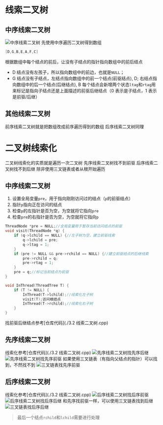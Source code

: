 # 线索二叉树
## 中序线索二叉树
 ![中序线索二叉树](https://cdn.jsdelivr.net/gh/tippye/PicCloud@master/uPic/2022/10/18/XwsjZY.png)
先使用中序遍历二叉树得到数组
```c++
[D,G,B,E,A,F,C]
```
根据数组中每个结点的前后，让没有子结点的指针指向数组中的前后结点
- D 结点没有左孩子，所以指向数组中的前边，也就是`NULL`；
- G 结点没有子结点，左结点指向数组中的前一个结点(前驱结点), D; 右结点指向数组中的后一个结点(后继结点), B
每个结点会新增两个状态`ltag`和`rtag`用来标记是指向子结点还是上面描述的前驱后继结点（0 表示是子结点，1 表示是前驱/后继）
## 其他线索二叉树
前序线索二叉树就是把数组改成前序遍历得到的数组
后序线索二叉树同理

# 二叉树线索化
二叉树线索化的实质就是遍历一次二叉树
先序线索二叉树找不到前驱
后序线索二叉树找不到后继
除非使用三叉链表或者从根开始遍历
## 中序线索二叉树
1. 设置全局变量`pre`，用于指向刚刚访问过的结点（`p`的前驱结点）
2. 指针`p`指向正在访问的结点
3. 检查`p`的左指针是否为空，为空就将它指向`pre`
4. 检查`pre`的右指针是否为空，为空就将它指向`p`
```c++
ThreadNode *pre = NULL;//全局变量用于暂存当前访问结点的前驱
void visit(ThreadNode *q) {
    if (q->lchild == NULL) {//左子树为空，建立前驱线索
        q->lchild = pre;
        q->ltag = 1;
    }
    if (pre != NULL && pre->rchild == NULL) {//建立前驱结点的后继线索
        pre->rchild = q;
        pre->rtag = 1;
    }
    pre = q;//标记当前结点为前驱
}

void InThread(ThreadTree T) {
    if (T != NULL) {
        InThread(T->lchild);//线索化左子树
        visit(T);访问根结点
        InThread(T->rchild);//线索化右子树
    }
}
```
找前驱后继结点参考[仓库代码](./3.2 线索二叉树.cpp)

## 先序线索二叉树
线索化参考[仓库代码](./3.2 线索二叉树.cpp)
![先序线索二叉树找先序后继](https://cdn.jsdelivr.net/gh/tippye/PicCloud@master/uPic/2022/10/18/KNobPl.png)
![先序线索二叉树找先序前驱](https://cdn.jsdelivr.net/gh/tippye/PicCloud@master/uPic/2022/10/18/voIZQU.png)
如果使用三叉链表（有指向父结点的指针）可以找到，不然找不到
![三叉链表找先序前驱](https://cdn.jsdelivr.net/gh/tippye/PicCloud@master/uPic/2022/10/18/lJz8ly.png)
## 后序线索二叉树
线索化参考[仓库代码](./3.2 线索二叉树.cpp)
![后序线索二叉树找后序前驱](https://cdn.jsdelivr.net/gh/tippye/PicCloud@master/uPic/2022/10/18/XWac8l.png)
![后序线索二叉树找后序后继](https://cdn.jsdelivr.net/gh/tippye/PicCloud@master/uPic/2022/10/18/xsUWPB.png)
和先序找前驱一样，可以使用三叉链表找到后继
![三叉链表找后序后继](https://cdn.jsdelivr.net/gh/tippye/PicCloud@master/uPic/2022/10/18/VIlLjy.png)

> 最后一个结点`rchild`和`lchild`需要进行处理